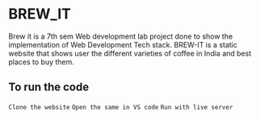 # BREW_IT
Brew it is a 7th sem Web development lab project done to show the implementation of Web Development Tech stack. BREW-IT is a static website that shows user the different varieties of coffee in India and best places to buy them.
## To run the code
`Clone the website`
`Open the same in VS code`
`Run with live server`
